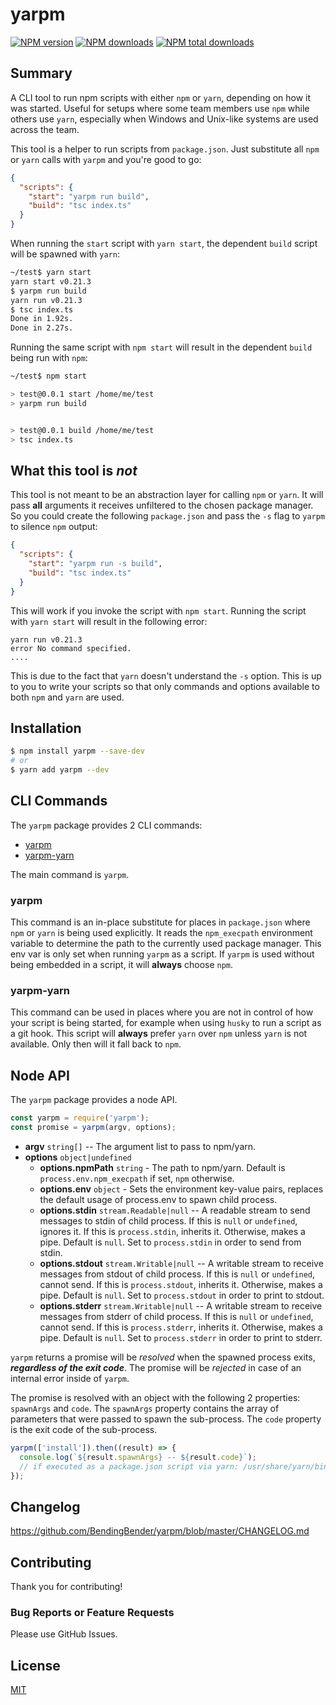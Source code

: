 # yarpm

[![NPM version][npm-version]][npm-url]
[![NPM downloads][npm-downloads]][npm-url]
[![NPM total downloads][npm-total-downloads]][npm-url]

## Summary

A CLI tool to run npm scripts with either `npm` or `yarn`, depending on how it was started. Useful for setups where
some team members use `npm` while others use `yarn`, especially when Windows and Unix-like systems are used across the
team.

This tool is a helper to run scripts from `package.json`. Just substitute all `npm` or `yarn` calls with `yarpm`
and you're good to go:

```json
{
  "scripts": {
    "start": "yarpm run build",
    "build": "tsc index.ts"
  }
}
```

When running the `start` script with `yarn start`, the dependent `build` script will be spawned with `yarn`:

```bash
~/test$ yarn start
yarn start v0.21.3
$ yarpm run build
yarn run v0.21.3
$ tsc index.ts
Done in 1.92s.
Done in 2.27s.
```

Running the same script with `npm start` will result in the dependent `build` being run with `npm`:

```bash
~/test$ npm start

> test@0.0.1 start /home/me/test
> yarpm run build


> test@0.0.1 build /home/me/test
> tsc index.ts
```

## What this tool is _not_

This tool is not meant to be an abstraction layer for calling `npm` or `yarn`. It will pass **all** arguments it receives
unfiltered to the chosen package manager. So you could create the following `package.json` and pass the `-s` flag to
`yarpm` to silence `npm` output:

```json
{
  "scripts": {
    "start": "yarpm run -s build",
    "build": "tsc index.ts"
  }
}
```

This will work if you invoke the script with `npm start`. Running the script with `yarn start` will result in the
following error:

```
yarn run v0.21.3
error No command specified.
....
```

This is due to the fact that `yarn` doesn't understand the `-s` option. This is up to you to write your scripts so
that only commands and options available to both `npm` and `yarn` are used.

## Installation

```bash
$ npm install yarpm --save-dev
# or
$ yarn add yarpm --dev
```

## CLI Commands

The `yarpm` package provides 2 CLI commands:

- [yarpm](#yarpm-1)
- [yarpm-yarn](#yarpm-yarn)

The main command is `yarpm`.

### yarpm

This command is an in-place substitute for places in `package.json` where `npm` or `yarn` is being used explicitly.
It reads the `npm_execpath` environment variable to determine the path to the currently used package manager. This env
var is only set when running `yarpm` as a script. If `yarpm` is used without being embedded in a script, it will
**always** choose `npm`.

### yarpm-yarn

This command can be used in places where you are not in control of how your script is being started, for example when
using `husky` to run a script as a git hook. This script will **always** prefer `yarn` over `npm` unless `yarn` is not
available. Only then will it fall back to `npm`.

## Node API

The `yarpm` package provides a node API.

```js
const yarpm = require('yarpm');
const promise = yarpm(argv, options);
```

- **argv** `string[]` -- The argument list to pass to npm/yarn.
- **options** `object|undefined`
  - **options.npmPath** `string` -
    The path to npm/yarn.
    Default is `process.env.npm_execpath` if set, `npm` otherwise.
  - **options.env** `object` -
    Sets the environment key-value pairs, replaces the default usage of process.env to spawn child process.
  - **options.stdin** `stream.Readable|null` --
    A readable stream to send messages to stdin of child process.
    If this is `null` or `undefined`, ignores it.
    If this is `process.stdin`, inherits it.
    Otherwise, makes a pipe.
    Default is `null`.
    Set to `process.stdin` in order to send from stdin.
  - **options.stdout** `stream.Writable|null` --
    A writable stream to receive messages from stdout of child process.
    If this is `null` or `undefined`, cannot send.
    If this is `process.stdout`, inherits it.
    Otherwise, makes a pipe.
    Default is `null`.
    Set to `process.stdout` in order to print to stdout.
  - **options.stderr** `stream.Writable|null` --
    A writable stream to receive messages from stderr of child process.
    If this is `null` or `undefined`, cannot send.
    If this is `process.stderr`, inherits it.
    Otherwise, makes a pipe.
    Default is `null`.
    Set to `process.stderr` in order to print to stderr.

`yarpm` returns a promise will be _resolved_ when the spawned process exits, **_regardless of the exit code_**.
The promise will be _rejected_ in case of an internal error inside of `yarpm`.

The promise is resolved with an object with the following 2 properties: `spawnArgs` and `code`.
The `spawnArgs` property contains the array of parameters that were passed to spawn the sub-process.
The `code` property is the exit code of the sub-process.

```js
yarpm(['install']).then((result) => {
  console.log(`${result.spawnArgs} -- ${result.code}`);
  // if executed as a package.json script via yarn: /usr/share/yarn/bin/yarn.js,install -- 0
});
```

## Changelog

https://github.com/BendingBender/yarpm/blob/master/CHANGELOG.md

## Contributing

Thank you for contributing!

### Bug Reports or Feature Requests

Please use GitHub Issues.

## License

[MIT](https://github.com/BendingBender/yarpm/blob/master/LICENSE)

[npm-url]: https://www.npmjs.com/package/yarpm
[npm-version]: https://img.shields.io/npm/v/yarpm.svg
[npm-downloads]: https://img.shields.io/npm/dm/yarpm.svg
[npm-total-downloads]: https://img.shields.io/npm/dt/yarpm?label=total+downloads
